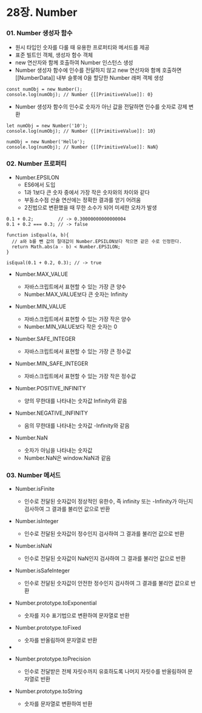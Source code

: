 # 28장. Number

### 01. Number 생성자 함수
- 원시 타입인 숫자를 다룰 때 유용한 프로퍼티와 메서드를 제공
- 표준 빌트인 객체, 생성자 함수 객체
- new 연산자와 함께 호출하여 Number 인스턴스 생성
- Number 생성자 함수에 인수를 전달하지 않고 new 연산자와 함께 호출하면 [[NumberData]] 내부 슬롯에 0을 할당한 Number 래퍼 객체 생성


```
const numObj = new Number();
console.log(numObj); // Number {[[PrimitiveValue]]: 0}
```

- Number 생성자 함수의 인수로 숫자가 아닌 값을 전달하면 인수를  숫자로 강제 변환

```
let numObj = new Number('10');
console.log(numObj); // Number {[[PrimitiveValue]]: 10}

numObj = new Number('Hello');
console.log(numObj); // Number {[[PrimitiveValue]]: NaN}
```
### 02. Number 프로퍼티

- Number.EPSILON
  - ES6에서 도입
  - 1과 1보다 큰 숫자 중에서 가장 작은 숫자와의 차이와 같다
  - 부동소수점 산술 연산에는 정확한 결과를 얻기 어려움
  - 2진법으로 변환했을 때 무한 소수가 되어 미세한 오차가 발생

```
0.1 + 0.2;         // -> 0.30000000000000004
0.1 + 0.2 === 0.3; // -> false
```
```
function isEqual(a, b){
  // a와 b를 뺀 값의 절대값이 Number.EPSILON보다 작으면 같은 수로 인정한다.
  return Math.abs(a - b) < Number.EPSILON;
}

isEqual(0.1 + 0.2, 0.3); // -> true
```

- Number.MAX_VALUE
  - 자바스크립트에서 표현할 수 있는 가장 큰 양수
  - Number.MAX_VALUE보다 큰 숫자는 Infinity


- Number.MIN_VALUE
  - 자바스크립트에서 표현할 수 있는 가장 작은 양수
  - Number.MIN_VALUE보다 작은 숫자는 0


- Number.SAFE_INTEGER
  - 자바스크립트에서 표현할 수 있는 가장 큰 정수값


- Number.MIN_SAFE_INTEGER
  - 자바스크립트에서 표현할 수 있는 가장 작은 정수값
  
- Number.POSITIVE_INFINITY
  - 양의 무한대를 나타내는 숫자값 Infinity와 같음


- Number.NEGATIVE_INFINITY
  - 음의 무한대를 나타내는 숫자값 -Infinity와 같음


- Number.NaN
  - 숫자가 아님을 나타내는 숫자값
  - Number.NaN은 window.NaN과 같음

### 03. Number 메서드

- Number.isFinite
  - 인수로 전달된 숫자값이 정상적인 유한수, 즉 infinity 또는 -Infinity가 아닌지 검사하여 그 결과를 불리언 값으로 반환


- Number.isInteger
  - 인수로 전달된 숫자값이 정수인지 검사하여 그 결과를 불리언 값으로 반환

- Number.isNaN
  - 인수로 전달된 숫자값이 NaN인지 검사하여 그 결과를 불리언 값으로 반환

- Number.isSafeInteger
  - 인수로 전달된 숫자값이 안전한 정수인지 검사하여 그 결과를 불리언 값으로 반환
  
- Number.prototype.toExponential
  - 숫자를 지수 표기법으로 변환하여 문자열로 반환
  
- Number.prototype.toFixed
  - 숫자를 반올림하여 문자열로 반환
- 
- Number.prototype.toPrecision
  - 인수로 전달받은 전체 자릿수까지 유효하도록 나머지 자릿수를 반올림하여 문자열로 반환

- Number.prototype.toString
  - 숫자를 문자열로 변환하여 반환
